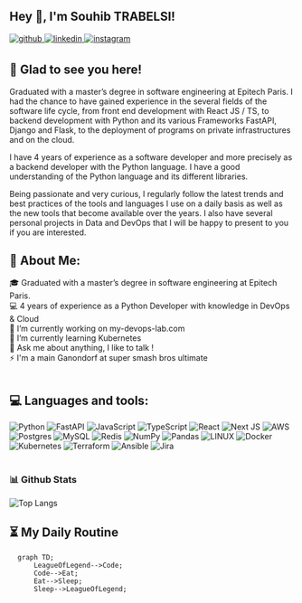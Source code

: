 ## Hey 👋, I'm Souhib TRABELSI!  
  

<a href="https://github.com/Souhib" target="_blank">
<img src=https://img.shields.io/badge/github-%2324292e.svg?&style=for-the-badge&logo=github&logoColor=white alt=github style="margin-bottom: 5px;" />
</a>
<a href="https://linkedin.com/in/souhib-trabelsi" target="_blank">
<img src=https://img.shields.io/badge/linkedin-%231E77B5.svg?&style=for-the-badge&logo=linkedin&logoColor=white alt=linkedin style="margin-bottom: 5px;" />
</a>
<a href="https://www.instagram.com/souhib_trbls/" target="_blank">
<img src=https://img.shields.io/badge/instagram-%23000000.svg?&style=for-the-badge&logo=instagram&logoColor=white alt=instagram style="margin-bottom: 5px;" />
</a>  
  



## 👀 Glad to see you here!  
Graduated with a master’s degree in software engineering at Epitech Paris. I had the chance to have gained experience in the several fields of the software life cycle, from front end development with React JS / TS, to backend development with Python and its various Frameworks FastAPI, Django and Flask, to the deployment of programs on private infrastructures and on the cloud.

I have 4 years of experience as a software developer and more precisely as a backend developer with the Python language. I have a good understanding of the Python language and its different libraries.

Being passionate and very curious, I regularly follow the latest trends and best practices of the tools and languages I use on a daily basis as well as the new tools that become available over the years. I also have several personal projects in Data and DevOps that I will be happy to present to you if you are interested.

## 💫 About Me:
🎓 Graduated with a master’s degree in software engineering at Epitech Paris.<br>💻 4 years of experience as a Python Developer with knowledge in DevOps & Cloud<br>🔭 I’m currently working on my-devops-lab.com<br>🌱 I’m currently learning Kubernetes<br>💬 Ask me about anything, I like to talk !<br>⚡ I'm a main Ganondorf at super smash bros ultimate
</br>
</br>


## 💻 Languages and tools:
![Python](https://img.shields.io/badge/python-3670A0?style=for-the-badge&logo=python&logoColor=ffdd54) ![FastAPI](https://img.shields.io/badge/FastAPI-005571?style=for-the-badge&logo=fastapi) ![JavaScript](https://img.shields.io/badge/javascript-%23323330.svg?style=for-the-badge&logo=javascript&logoColor=%23F7DF1E) ![TypeScript](https://img.shields.io/badge/typescript-%23007ACC.svg?style=for-the-badge&logo=typescript&logoColor=white) ![React](https://img.shields.io/badge/react-%2320232a.svg?style=for-the-badge&logo=react&logoColor=%2361DAFB) ![Next JS](https://img.shields.io/badge/Next-black?style=for-the-badge&logo=next.js&logoColor=white) ![AWS](https://img.shields.io/badge/AWS-%23FF9900.svg?style=for-the-badge&logo=amazon-aws&logoColor=white) ![Postgres](https://img.shields.io/badge/postgres-%23316192.svg?style=for-the-badge&logo=postgresql&logoColor=white) ![MySQL](https://img.shields.io/badge/mysql-%2300f.svg?style=for-the-badge&logo=mysql&logoColor=white) ![Redis](https://img.shields.io/badge/redis-%23DD0031.svg?style=for-the-badge&logo=redis&logoColor=white) ![NumPy](https://img.shields.io/badge/numpy-%23013243.svg?style=for-the-badge&logo=numpy&logoColor=white) ![Pandas](https://img.shields.io/badge/pandas-%23150458.svg?style=for-the-badge&logo=pandas&logoColor=white) ![LINUX](https://img.shields.io/badge/Linux-FCC624?style=for-the-badge&logo=linux&logoColor=black) ![Docker](https://img.shields.io/badge/docker-%230db7ed.svg?style=for-the-badge&logo=docker&logoColor=white) ![Kubernetes](https://img.shields.io/badge/kubernetes-%23326ce5.svg?style=for-the-badge&logo=kubernetes&logoColor=white) ![Terraform](https://img.shields.io/badge/terraform-%235835CC.svg?style=for-the-badge&logo=terraform&logoColor=white) ![Ansible](https://img.shields.io/badge/ansible-%231A1918.svg?style=for-the-badge&logo=ansible&logoColor=white) ![Jira](https://img.shields.io/badge/jira-%230A0FFF.svg?style=for-the-badge&logo=jira&logoColor=white) </br>
</br>
<!-- Proudly created with GPRM ( https://gprm.itsvg.in ) -->

### 📊 Github Stats

  ![Top Langs](https://github-readme-stats.vercel.app/api/top-langs/?username=Souhib&langs_count=8&theme=radical)


## ⏳ My Daily Routine  
```mermaid
  graph TD;
      LeagueOfLegend-->Code;
      Code-->Eat;
      Eat-->Sleep;
      Sleep-->LeagueOfLegend;
```
